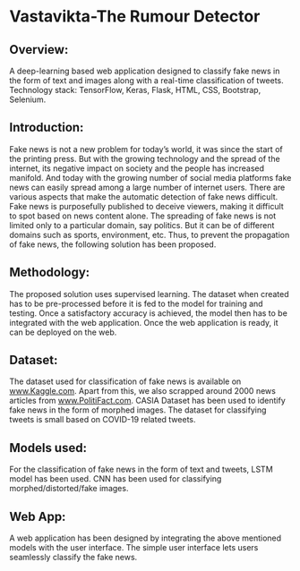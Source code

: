 # Vastavikta-The Rumour Detector

## Overview:
A deep-learning based web application designed to classify fake news in the form of text and images along with a real-time classification of tweets. Technology stack: TensorFlow, Keras, Flask, HTML, CSS, Bootstrap, Selenium.

## Introduction:
Fake news is not a new problem for today’s world, it was since the start of the printing press. But with the growing technology and the spread of the internet, its negative impact on society and the people has increased manifold. And today with the growing number of social media platforms fake news can easily spread among a large number of internet users. There are various aspects that make the automatic detection of fake news difficult. Fake news is purposefully published to deceive viewers, making it difficult to spot based on news content alone. The spreading of fake news is not limited only to a particular domain, say politics. But it can be of different domains such as sports, environment, etc. Thus, to prevent the propagation of fake news, the following solution has been proposed.

## Methodology:
The proposed solution uses supervised learning. The dataset when created has to be pre-processed before it is fed to the model for training and testing. Once a satisfactory accuracy is achieved, the model then has to be integrated with the web application. Once the web application is ready, it can be deployed on the web.

## Dataset:
The dataset used for classification of fake news is available on www.Kaggle.com. Apart from this, we also scrapped around 2000 news articles from www.PolitiFact.com. CASIA Dataset has been used to identify fake news in the form of morphed images. The dataset for classifying tweets is small based on COVID-19 related tweets.

## Models used:
For the classification of fake news in the form of text and tweets, LSTM model has been used. CNN has been used for classifying morphed/distorted/fake images.

## Web App:
A web application has been designed by integrating the above mentioned models with the user interface. The simple user interface lets users seamlessly classify the fake news.
